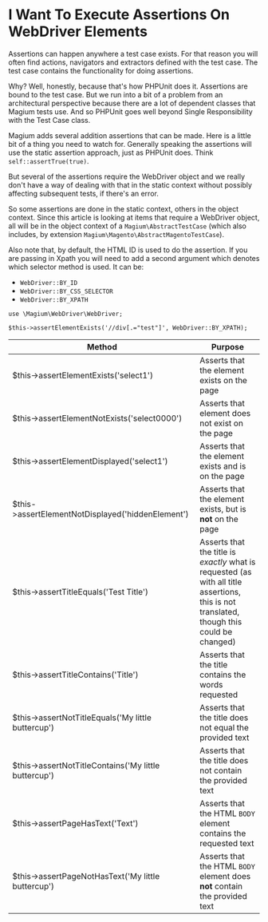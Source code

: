 # I Want To Execute Assertions On WebDriver Elements

Assertions can happen anywhere a test case exists.  For that reason you will often find actions, navigators and extractors defined with the test case.  The test case contains the functionality for doing assertions.

Why?  Well, honestly, because that's how PHPUnit does it.  Assertions are bound to the test case.  But we run into a bit of a problem from an architectural perspective because there are a lot of dependent classes that Magium tests use.  And so PHPUnit goes well beyond Single Responsibility with the Test Case class.

Magium adds several addition assertions that can be made.  Here is a little bit of a thing you need to watch for.  Generally speaking the assertions will use the static assertion approach, just as PHPUnit does.  Think `self::assertTrue(true)`.

But several of the assertions require the WebDriver object and we really don't have a way of dealing with that in the static context without possibly affecting subsequent tests, if there's an error.

 So some assertions are done in the static context, others in the object context.  Since this article is looking at items that require a WebDriver object, all will be in the object context of a `Magium\AbstractTestCase` (which also includes, by extension `Magium\Magento\AbstractMagentoTestCase`).

Also note that, by default, the HTML ID is used to do the assertion.  If you are passing in Xpath you will need to add a second argument which denotes which selector method is used.  It can be:

* `WebDriver::BY_ID`
* `WebDriver::BY_CSS_SELECTOR`
* `WebDriver::BY_XPATH`

```
use \Magium\WebDriver\WebDriver;

$this->assertElementExists('//div[.="test"]', WebDriver::BY_XPATH);
```

| Method | Purpose|
| ----- | ------ |
| $this->assertElementExists('select1') | Asserts that the element exists on the page  |
| $this->assertElementNotExists('select0000') | Asserts that element does not exist on the page |
| $this->assertElementDisplayed('select1') | Asserts that the element exists and is on the page |
| $this->assertElementNotDisplayed('hiddenElement') | Asserts that the element exists, but is **not** on the page |
| $this->assertTitleEquals('Test Title') | Asserts that the title is *exactly* what is requested (as with all title assertions, this is not translated, though this could be changed) |
| $this->assertTitleContains('Title') | Asserts that the title contains the words requested|
| $this->assertNotTitleEquals('My little buttercup') | Asserts that the title does not equal the provided text |
| $this->assertNotTitleContains('My little buttercup') | Asserts that the title does not contain the provided text |
| $this->assertPageHasText('Text') | Asserts that the HTML `BODY` element contains the requested text |
| $this->assertPageNotHasText('My little buttercup') | Asserts that the HTML `BODY` element does **not** contain the provided text |

